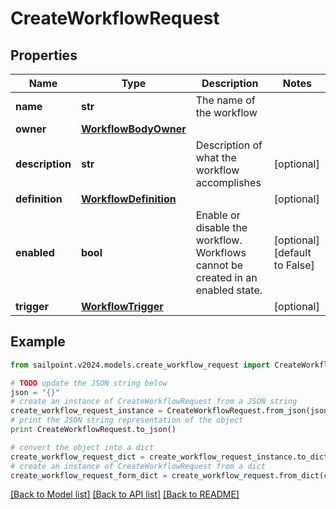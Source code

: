 # CreateWorkflowRequest


## Properties

Name | Type | Description | Notes
------------ | ------------- | ------------- | -------------
**name** | **str** | The name of the workflow | 
**owner** | [**WorkflowBodyOwner**](WorkflowBodyOwner.md) |  | 
**description** | **str** | Description of what the workflow accomplishes | [optional] 
**definition** | [**WorkflowDefinition**](WorkflowDefinition.md) |  | [optional] 
**enabled** | **bool** | Enable or disable the workflow.  Workflows cannot be created in an enabled state. | [optional] [default to False]
**trigger** | [**WorkflowTrigger**](WorkflowTrigger.md) |  | [optional] 

## Example

```python
from sailpoint.v2024.models.create_workflow_request import CreateWorkflowRequest

# TODO update the JSON string below
json = "{}"
# create an instance of CreateWorkflowRequest from a JSON string
create_workflow_request_instance = CreateWorkflowRequest.from_json(json)
# print the JSON string representation of the object
print CreateWorkflowRequest.to_json()

# convert the object into a dict
create_workflow_request_dict = create_workflow_request_instance.to_dict()
# create an instance of CreateWorkflowRequest from a dict
create_workflow_request_form_dict = create_workflow_request.from_dict(create_workflow_request_dict)
```
[[Back to Model list]](../README.md#documentation-for-models) [[Back to API list]](../README.md#documentation-for-api-endpoints) [[Back to README]](../README.md)


